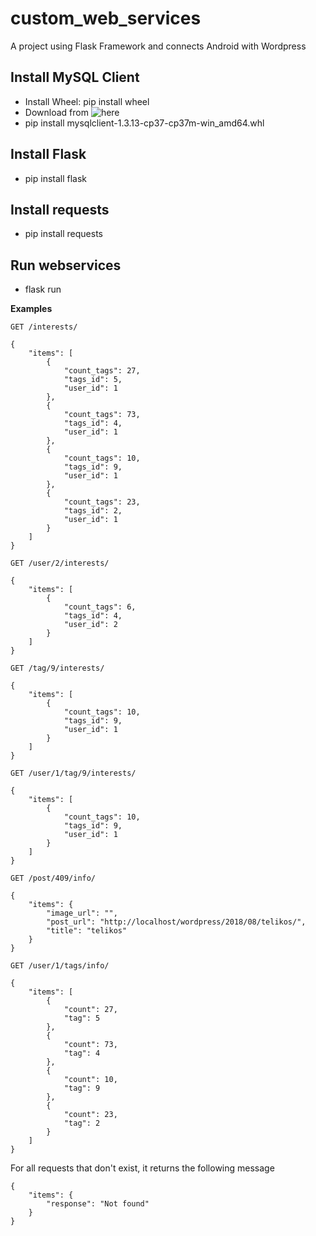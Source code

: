 # custom_web_services
A project using Flask Framework and connects Android with Wordpress
## Install MySQL Client
+ Install Wheel: pip install wheel
+ Download from ![here](https://www.lfd.uci.edu/~gohlke/pythonlibs/#mysqlclient)
+ pip install mysqlclient-1.3.13-cp37-cp37m-win_amd64.whl

## Install Flask
+ pip install flask

## Install requests
+ pip install requests

## Run webservices
+ flask run

**Examples**
```
GET /interests/ 

{
    "items": [
        {
            "count_tags": 27,
            "tags_id": 5,
            "user_id": 1
        },
        {
            "count_tags": 73,
            "tags_id": 4,
            "user_id": 1
        },
        {
            "count_tags": 10,
            "tags_id": 9,
            "user_id": 1
        },
        {
            "count_tags": 23,
            "tags_id": 2,
            "user_id": 1
        }
    ]
}
```
```
GET /user/2/interests/

{
    "items": [
        {
            "count_tags": 6,
            "tags_id": 4,
            "user_id": 2
        }
    ]
}
```
```
GET /tag/9/interests/ 

{
    "items": [
        {
            "count_tags": 10,
            "tags_id": 9,
            "user_id": 1
        }
    ]
}
```
```
GET /user/1/tag/9/interests/ 

{
    "items": [
        {
            "count_tags": 10,
            "tags_id": 9,
            "user_id": 1
        }
    ]
}
```
```
GET /post/409/info/

{
    "items": {
        "image_url": "",
        "post_url": "http://localhost/wordpress/2018/08/telikos/",
        "title": "telikos"
    }
}
```
```
GET /user/1/tags/info/ 

{
    "items": [
        {
            "count": 27,
            "tag": 5
        },
        {
            "count": 73,
            "tag": 4
        },
        {
            "count": 10,
            "tag": 9
        },
        {
            "count": 23,
            "tag": 2
        }
    ]
}

```
For all requests that don't exist, it returns the following message
```
{
    "items": {
        "response": "Not found"
    }
}
```